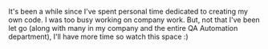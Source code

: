 It's been a while since I've spent personal time dedicated to creating my own code.  I was too busy working on company work.  But, not that I've been let go (along with many in my company and the entire QA Automation department), I'll have more time so watch this space :)
